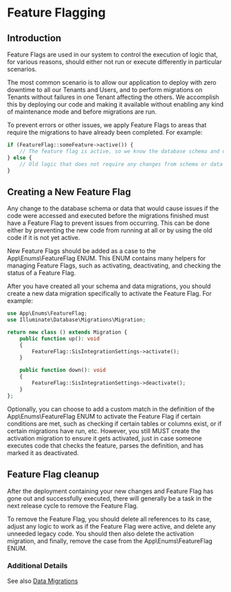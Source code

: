 # Feature Flagging

## Introduction

Feature Flags are used in our system to control the execution of logic that, for various reasons, should either not run or execute differently in particular scenarios.

The most common scenario is to allow our application to deploy with zero downtime to all our Tenants and Users, and to perform migrations on Tenants without failures in one Tenant affecting the others. We accomplish this by deploying our code and making it available without enabling any kind of maintenance mode and before migrations are run.

To prevent errors or other issues, we apply Feature Flags to areas that require the migrations to have already been completed. For example:

```php
if (FeatureFlag::someFeature->active()) {
    // The feature flag is active, so we know the database schema and data migrations have run, and the new logic is executed here.
} else {
    // Old logic that does not require any changes from schema or data migrations is executed here.
}
```

## Creating a New Feature Flag

Any change to the database schema or data that would cause issues if the code were accessed and executed before the migrations finished must have a Feature Flag to prevent issues from occurring. This can be done either by preventing the new code from running at all or by using the old code if it is not yet active.

New Feature Flags should be added as a case to the App\Enums\FeatureFlag ENUM. This ENUM contains many helpers for managing Feature Flags, such as activating, deactivating, and checking the status of a Feature Flag.

After you have created all your schema and data migrations, you should create a new data migration specifically to activate the Feature Flag. For example:

```php
use App\Enums\FeatureFlag;
use Illuminate\Database\Migrations\Migration;

return new class () extends Migration {
    public function up(): void
    {
        FeatureFlag::SisIntegrationSettings->activate();
    }

    public function down(): void
    {
        FeatureFlag::SisIntegrationSettings->deactivate();
    }
};
```

Optionally, you can choose to add a custom match in the definition of the App\Enums\FeatureFlag ENUM to activate the Feature Flag if certain conditions are met, such as checking if certain tables or columns exist, or if certain migrations have run, etc. However, you still MUST create the activation migration to ensure it gets activated, just in case someone executes code that checks the feature, parses the definition, and has marked it as deactivated.

## Feature Flag cleanup

After the deployment containing your new changes and Feature Flag has gone out and successfully executed, there will generally be a task in the next release cycle to remove the Feature Flag.

To remove the Feature Flag, you should delete all references to its case, adjust any logic to work as if the Feature Flag were active, and delete any unneeded legacy code. You should then also delete the activation migration, and finally, remove the case from the App\Enums\FeatureFlag ENUM.

### Additional Details

See also [Data Migrations](./data-migrations.md)